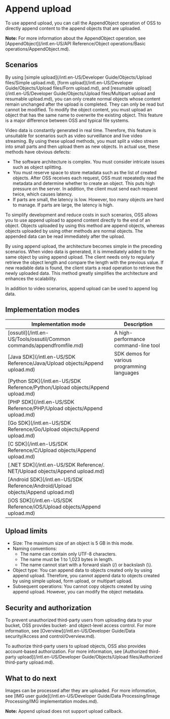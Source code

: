 # Append upload

To use append upload, you can call the AppendObject operation of OSS to directly append content to the append objects that are uploaded.

**Note:** For more information about the AppendObject operation, see [AppendObject](/intl.en-US/API Reference/Object operations/Basic operations/AppendObject.md).

## Scenarios

By using [simple upload](/intl.en-US/Developer Guide/Objects/Upload files/Simple upload.md), [form upload](/intl.en-US/Developer Guide/Objects/Upload files/Form upload.md), and [resumable upload](/intl.en-US/Developer Guide/Objects/Upload files/Multipart upload and resumable upload.md), you can only create normal objects whose content remain unchanged after the upload is completed. They can only be read but cannot be modified. To modify the object content, you must upload an object that has the same name to overwrite the existing object. This feature is a major difference between OSS and typical file systems.

Video data is constantly generated in real time. Therefore, this feature is unsuitable for scenarios such as video surveillance and live video streaming. By using these upload methods, you must split a video stream into small parts and then upload them as new objects. In actual use, these methods have obvious defects:

-   The software architecture is complex. You must consider intricate issues such as object splitting.
-   You must reserve space to store metadata such as the list of created objects. After OSS receives each request, OSS must repeatedly read the metadata and determine whether to create an object. This puts high pressure on the server. In addition, the client must send each request twice, which causes latency.
-   If parts are small, the latency is low. However, too many objects are hard to manage. If parts are large, the latency is high.

To simplify development and reduce costs in such scenarios, OSS allows you to use append upload to append content directly to the end of an object. Objects uploaded by using this method are append objects, whereas objects uploaded by using other methods are normal objects. The appended data can be read immediately after the upload.

By using append upload, the architecture becomes simple in the preceding scenarios. When video data is generated, it is immediately added to the same object by using append upload. The client needs only to regularly retrieve the object length and compare the length with the previous value. If new readable data is found, the client starts a read operation to retrieve the newly uploaded data. This method greatly simplifies the architecture and enhances the scalability.

In addition to video scenarios, append upload can be used to append log data.

## Implementation modes

|Implementation mode|Description|
|-------------------|-----------|
|[ossutil](/intl.en-US/Tools/ossutil/Common commands/appendfromfile.md)|A high-performance command-line tool|
|[Java SDK](/intl.en-US/SDK Reference/Java/Upload objects/Append upload.md)|SDK demos for various programming languages|
|[Python SDK](/intl.en-US/SDK Reference/Python/Upload objects/Append upload.md)|
|[PHP SDK](/intl.en-US/SDK Reference/PHP/Upload objects/Append upload.md)|
|[Go SDK](/intl.en-US/SDK Reference/Go/Upload objects/Append upload.md)|
|[C SDK](/intl.en-US/SDK Reference/C/Upload objects/Append upload.md)|
|[.NET SDK](/intl.en-US/SDK Reference/. NET/Upload objects/Append upload.md)|
|[Android SDK](/intl.en-US/SDK Reference/Android/Upload objects/Append upload.md)|
|[iOS SDK](/intl.en-US/SDK Reference/iOS/Upload objects/Append upload.md)|

## Upload limits

-   Size: The maximum size of an object is 5 GB in this mode.
-   Naming conventions:
    -   The name can contain only UTF-8 characters.
    -   The name must be 1 to 1,023 bytes in length.
    -   The name cannot start with a forward slash \(/\) or backslash \(\\\).
-   Object type: You can append data to objects created only by using append upload. Therefore, you cannot append data to objects created by using simple upload, form upload, or multipart upload.
-   Subsequent operations: You cannot copy objects created by using append upload. However, you can modify the object metadata.

## Security and authorization

To prevent unauthorized third-party users from uploading data to your bucket, OSS provides bucket- and object-level access control. For more information, see [Overview](/intl.en-US/Developer Guide/Data security/Access and control/Overview.md).

To authorize third-party users to upload objects, OSS also provides account-based authorization. For more information, see [Authorized third-party upload](/intl.en-US/Developer Guide/Objects/Upload files/Authorized third-party upload.md).

## What to do next

Images can be processed after they are uploaded. For more information, see [IMG user guide](/intl.en-US/Developer Guide/Data Processing/Image Processing/IMG implementation modes.md).

**Note:** Append upload does not support upload callback.

